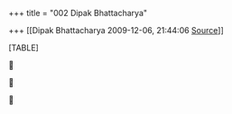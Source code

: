 +++
title = "002 Dipak Bhattacharya"

+++
[[Dipak Bhattacharya	2009-12-06, 21:44:06 [Source](https://groups.google.com/g/bvparishat/c/y8EqQLtp4YI)]]



[TABLE]







